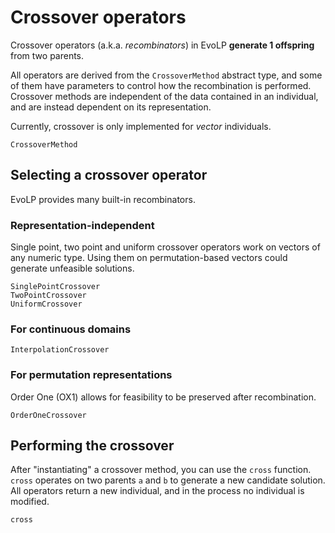 # Crossover operators

Crossover operators (a.k.a. _recombinators_) in EvoLP **generate 1 offspring** from two parents.

All operators are derived from the `CrossoverMethod` abstract type, and some of them have parameters to control how the recombination is performed.
Crossover methods are independent of the data contained in an individual, and are instead dependent on its representation.

Currently, crossover is only implemented for _vector_ individuals.

```@docs
CrossoverMethod
```

## Selecting a crossover operator

EvoLP provides many built-in recombinators.

### Representation-independent

Single point, two point and uniform crossover operators work on vectors of any numeric type.
Using them on permutation-based vectors could generate unfeasible solutions.

```@docs
SinglePointCrossover
TwoPointCrossover
UniformCrossover
```

### For continuous domains

```@docs
InterpolationCrossover
```

### For permutation representations

Order One (OX1) allows for feasibility to be preserved after recombination.

```@docs
OrderOneCrossover
```

## Performing the crossover

After "instantiating" a crossover method, you can use the `cross` function.
`cross` operates on two parents `a` and `b` to generate a new candidate solution.
All operators return a new individual, and in the process no individual is modified.

```@docs
cross
```
